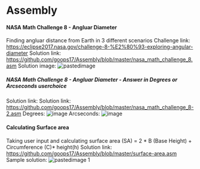 # Assembly
#### NASA Math Challenge 8 - Angluar Diameter
Finding angluar distance from Earth in 3 different scenarios 
Challenge link: https://eclipse2017.nasa.gov/challenge-8-%E2%80%93-exploring-angular-diameter
Solution link: https://github.com/goops17/Assembly/blob/master/nasa_math_challenge_8.asm
Solution image: ![pastedimage](https://user-images.githubusercontent.com/35678561/35762603-0d5495e4-085f-11e8-83ab-5b5bdd43402e.png)
##### NASA Math Challenge 8 - Angluar Diameter - Answer in Degrees or Arcseconds userchoice
Solution link: Solution link: https://github.com/goops17/Assembly/blob/master/nasa_math_challenge_8-2.asm
Degrees: ![image](https://user-images.githubusercontent.com/35678561/35763058-0cab82ba-0869-11e8-9e0c-2585eed08a12.png)
Arcseconds: ![image](https://user-images.githubusercontent.com/35678561/35763063-295f5a1c-0869-11e8-895c-a26f3b708a49.png)


#### Calculating Surface area
Taking user input and calculating surface area (SA) = 2 * B (Base Height) + Circumference (C)* height(h)
Solution link: https://github.com/goops17/Assembly/blob/master/surface-area.asm
Sample solution: ![pastedimage 1](https://user-images.githubusercontent.com/35678561/35762608-2bb4b866-085f-11e8-801b-6883a792f8e1.png)


